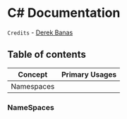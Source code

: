 # C# Documentation

`Credits` - [Derek Banas](https://www.youtube.com/watch?v=M5ugY7fWydE&list=PLIYnvkUb_DYpoyA0nIVpOKFLAOG5DsOxE&index=1&t=63s)

## Table of contents

|  Concept     | Primary Usages  |
| ---------------- | -------------------- |
| Namespaces |  |

### NameSpaces

